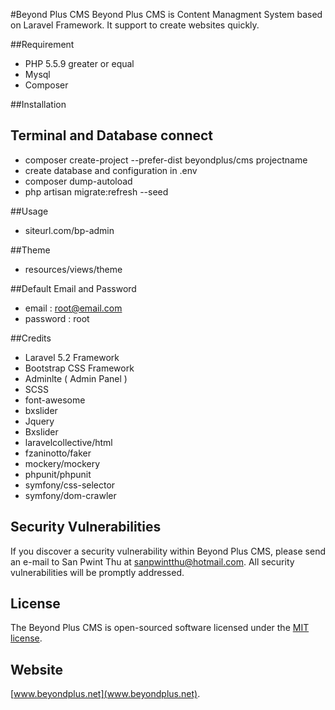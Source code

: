 #Beyond Plus CMS
Beyond Plus CMS is Content Managment System based on Laravel Framework. It support to create websites quickly.

##Requirement

* PHP 5.5.9 greater or equal
* Mysql
* Composer

##Installation

## Terminal and Database connect

* composer create-project --prefer-dist beyondplus/cms projectname
* create database and configuration in .env
* composer dump-autoload
* php artisan migrate:refresh --seed

##Usage
* siteurl.com/bp-admin

##Theme
* resources/views/theme

##Default Email and Password
* email 	: root@email.com
* password	: root

##Credits
* Laravel 5.2 Framework
* Bootstrap CSS Framework
* Adminlte ( Admin Panel )
* SCSS
* font-awesome
* bxslider
* Jquery
* Bxslider
* laravelcollective/html
* fzaninotto/faker
* mockery/mockery
* phpunit/phpunit
* symfony/css-selector
* symfony/dom-crawler

## Security Vulnerabilities

If you discover a security vulnerability within Beyond Plus CMS, please send an e-mail to San Pwint Thu at sanpwintthu@hotmail.com. All security vulnerabilities will be promptly addressed.

## License

The Beyond Plus CMS is open-sourced software licensed under the [MIT license](http://opensource.org/licenses/MIT).

## Website

[www.beyondplus.net](www.beyondplus.net).
